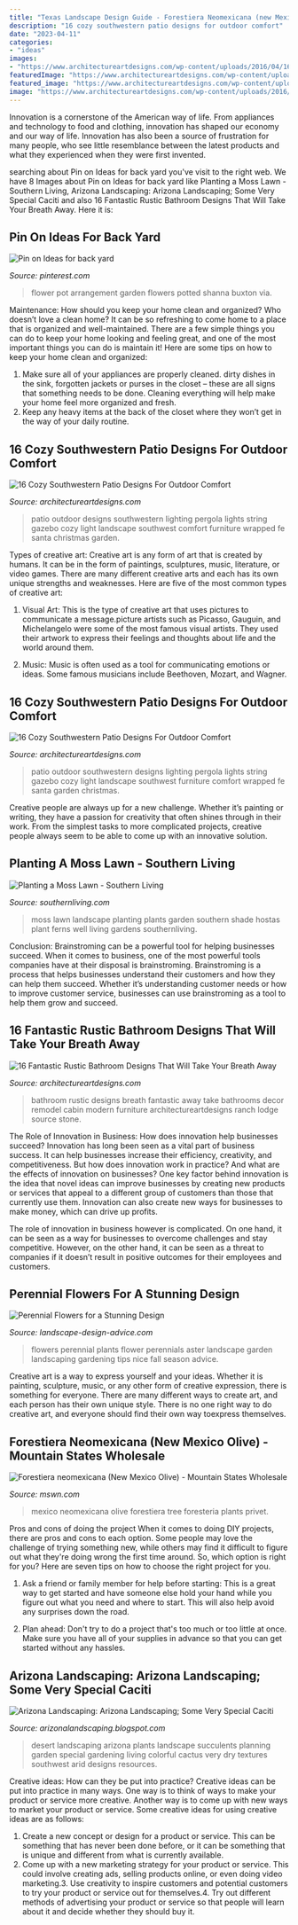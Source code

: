 ```yaml
---
title: "Texas Landscape Design Guide - Forestiera Neomexicana (new Mexico Olive)"
description: "16 cozy southwestern patio designs for outdoor comfort"
date: "2023-04-11"
categories:
- "ideas"
images:
- "https://www.architectureartdesigns.com/wp-content/uploads/2016/04/16-Cozy-Southwestern-Patio-Designs-For-Outdoor-Comfort-12-630x419.jpg"
featuredImage: "https://www.architectureartdesigns.com/wp-content/uploads/2016/04/16-Cozy-Southwestern-Patio-Designs-For-Outdoor-Comfort-12-630x419.jpg"
featured_image: "https://www.architectureartdesigns.com/wp-content/uploads/2016/04/16-Cozy-Southwestern-Patio-Designs-For-Outdoor-Comfort-12.jpg"
image: "https://www.architectureartdesigns.com/wp-content/uploads/2016/04/16-Cozy-Southwestern-Patio-Designs-For-Outdoor-Comfort-12-630x419.jpg"
---
```



Innovation is a cornerstone of the American way of life. From appliances and technology to food and clothing, innovation has shaped our economy and our way of life. Innovation has also been a source of frustration for many people, who see little resemblance between the latest products and what they experienced when they were first invented.

	

		
searching about Pin on Ideas for back yard you've visit to the right web. We have 8 Images about Pin on Ideas for back yard like Planting a Moss Lawn - Southern Living, Arizona Landscaping: Arizona Landscaping; Some Very Special Caciti and also 16 Fantastic Rustic Bathroom Designs That Will Take Your Breath Away. Here it is:
		
    
## Pin On Ideas For Back Yard

<img loading=lazy src="https://i.pinimg.com/736x/97/b9/d7/97b9d7006dec1f3e6b8cc1b42d2612a8--potted-garden-flower-containers.jpg" onerror="this.onerror=null;this.src='https://tse4.mm.bing.net/th?id=OIP.LPxYuEwbohPTzdcyG33mgQHaJ3&amp;pid=15.1';" alt="Pin on Ideas for back yard">

_Source: pinterest.com_

>flower pot arrangement garden flowers potted shanna buxton via. 

	

Maintenance: How should you keep your home clean and organized?
Who doesn’t love a clean home? It can be so refreshing to come home to a place that is organized and well-maintained. There are a few simple things you can do to keep your home looking and feeling great, and one of the most important things you can do is maintain it! Here are some tips on how to keep your home clean and organized: 
1. Make sure all of your appliances are properly cleaned. dirty dishes in the sink, forgotten jackets or purses in the closet – these are all signs that something needs to be done. Cleaning everything will help make your home feel more organized and fresh. 
2. Keep any heavy items at the back of the closet where they won’t get in the way of your daily routine.

    
## 16 Cozy Southwestern Patio Designs For Outdoor Comfort

<img loading=lazy src="https://www.architectureartdesigns.com/wp-content/uploads/2016/04/16-Cozy-Southwestern-Patio-Designs-For-Outdoor-Comfort-12-630x419.jpg" onerror="this.onerror=null;this.src='https://tse3.mm.bing.net/th?id=OIP.rU5DUYV3PdhNd-2PVJAYCgHaE7&amp;pid=15.1';" alt="16 Cozy Southwestern Patio Designs For Outdoor Comfort">

_Source: architectureartdesigns.com_

>patio outdoor designs southwestern lighting pergola lights string gazebo cozy light landscape southwest comfort furniture wrapped fe santa christmas garden. 

	

Types of creative art:
Creative art is any form of art that is created by humans. It can be in the form of paintings, sculptures, music, literature, or video games. There are many different creative arts and each has its own unique strengths and weaknesses. Here are five of the most common types of creative art:
1. Visual Art: This is the type of creative art that uses pictures to communicate a message.picture artists such as Picasso, Gauguin, and Michelangelo were some of the most famous visual artists. They used their artwork to express their feelings and thoughts about life and the world around them.

2. Music: Music is often used as a tool for communicating emotions or ideas. Some famous musicians include Beethoven, Mozart, and Wagner.

    
## 16 Cozy Southwestern Patio Designs For Outdoor Comfort

<img loading=lazy src="https://www.architectureartdesigns.com/wp-content/uploads/2016/04/16-Cozy-Southwestern-Patio-Designs-For-Outdoor-Comfort-12.jpg" onerror="this.onerror=null;this.src='https://tse4.mm.bing.net/th?id=OIP.8g3uO-Sfcp0KFxZ51dF5vAHaE7&amp;pid=15.1';" alt="16 Cozy Southwestern Patio Designs For Outdoor Comfort">

_Source: architectureartdesigns.com_

>patio outdoor southwestern designs lighting pergola lights string gazebo cozy light landscape southwest furniture comfort wrapped fe santa garden christmas. 

	

Creative people are always up for a new challenge. Whether it’s painting or writing, they have a passion for creativity that often shines through in their work. From the simplest tasks to more complicated projects, creative people always seem to be able to come up with an innovative solution.

    
## Planting A Moss Lawn - Southern Living

<img loading=lazy src="https://img1.southernliving.timeinc.net/sites/default/files/styles/4_3_horizontal_-_1200x900/public/image/2016/03/main/8bbd5f9c1803ad3b6503_8305.jpg?itok=UEXMh-DX" onerror="this.onerror=null;this.src='https://tse1.mm.bing.net/th?id=OIP.WkrH39o2xuU16suNtLv4FwHaLH&amp;pid=15.1';" alt="Planting a Moss Lawn - Southern Living">

_Source: southernliving.com_

>moss lawn landscape planting plants garden southern shade hostas plant ferns well living gardens southernliving. 

	

Conclusion: Brainstroming can be a powerful tool for helping businesses succeed.
When it comes to business, one of the most powerful tools companies have at their disposal is brainstroming. Brainstroming is a process that helps businesses understand their customers and how they can help them succeed. Whether it’s understanding customer needs or how to improve customer service, businesses can use brainstroming as a tool to help them grow and succeed.

    
## 16 Fantastic Rustic Bathroom Designs That Will Take Your Breath Away

<img loading=lazy src="https://www.architectureartdesigns.com/wp-content/uploads/2016/08/16-Fantastic-Rustic-Bathroom-Designs-That-Will-Take-Your-Breath-Away-10.jpg" onerror="this.onerror=null;this.src='https://tse1.mm.bing.net/th?id=OIP.TR6LJWvFs7m0ojLetav1JAHaE7&amp;pid=15.1';" alt="16 Fantastic Rustic Bathroom Designs That Will Take Your Breath Away">

_Source: architectureartdesigns.com_

>bathroom rustic designs breath fantastic away take bathrooms decor remodel cabin modern furniture architectureartdesigns ranch lodge source stone. 

	

The Role of Innovation in Business: How does innovation help businesses succeed?
Innovation has long been seen as a vital part of business success. It can help businesses increase their efficiency, creativity, and competitiveness. But how does innovation work in practice? And what are the effects of innovation on businesses?
One key factor behind innovation is the idea that novel ideas can improve businesses by creating new products or services that appeal to a different group of customers than those that currently use them. Innovation can also create new ways for businesses to make money, which can drive up profits.

The role of innovation in business however is complicated. On one hand, it can be seen as a way for businesses to overcome challenges and stay competitive. However, on the other hand, it can be seen as a threat to companies if it doesn’t result in positive outcomes for their employees and customers.

    
## Perennial Flowers For A Stunning Design

<img loading=lazy src="http://www.landscape-design-advice.com/images/aster-r.jpg" onerror="this.onerror=null;this.src='https://tse2.mm.bing.net/th?id=OIP.Y7qZBJTlPYeh1AqcTHT9kgHaLG&amp;pid=15.1';" alt="Perennial Flowers for a Stunning Design">

_Source: landscape-design-advice.com_

>flowers perennial plants flower perennials aster landscape garden landscaping gardening tips nice fall season advice. 

	

Creative art is a way to express yourself and your ideas. Whether it is painting, sculpture, music, or any other form of creative expression, there is something for everyone. There are many different ways to create art, and each person has their own unique style. There is no one right way to do creative art, and everyone should find their own way toexpress themselves.

    
## Forestiera Neomexicana (New Mexico Olive) - Mountain States Wholesale

<img loading=lazy src="https://mswn.com/wp-content/uploads/2018/05/forestiera_neomexicana.jpg" onerror="this.onerror=null;this.src='https://tse2.mm.bing.net/th?id=OIP.ZQA2evIik9tNLeCGTrZGDQHaJ3&amp;pid=15.1';" alt="Forestiera neomexicana (New Mexico Olive) - Mountain States Wholesale">

_Source: mswn.com_

>mexico neomexicana olive forestiera tree foresteria plants privet. 

	

Pros and cons of doing the project
When it comes to doing DIY projects, there are pros and cons to each option. Some people may love the challenge of trying something new, while others may find it difficult to figure out what they're doing wrong the first time around.  So, which option is right for you? Here are seven tips on how to choose the right project for you.
1) Ask a friend or family member for help before starting: This is a great way to get started and have someone else hold your hand while you figure out what you need and where to start. This will also help avoid any surprises down the road.

2) Plan ahead: Don't try to do a project that's too much or too little at once. Make sure you have all of your supplies in advance so that you can get started without any hassles.

    
## Arizona Landscaping: Arizona Landscaping; Some Very Special Caciti

<img loading=lazy src="http://1.bp.blogspot.com/-ozslZH5Ntpw/TZoKCR-T23I/AAAAAAAAAGI/K2WU2INta8M/w1200-h630-p-k-no-nu/desert%2Bpic.jpg" onerror="this.onerror=null;this.src='https://tse1.mm.bing.net/th?id=OIP.IcT7SwXQr8J2jDeY0cAGkAHaE7&amp;pid=15.1';" alt="Arizona Landscaping: Arizona Landscaping; Some Very Special Caciti">

_Source: arizonalandscaping.blogspot.com_

>desert landscaping arizona plants landscape succulents planning garden special gardening living colorful cactus very dry textures southwest arid designs resources. 

	

Creative ideas: How can they be put into practice?
Creative ideas can be put into practice in many ways. One way is to think of ways to make your product or service more creative. Another way is to come up with new ways to market your product or service. Some creative ideas for using creative ideas are as follows:
1. Create a new concept or design for a product or service. This can be something that has never been done before, or it can be something that is unique and different from what is currently available.
2. Come up with a new marketing strategy for your product or service. This could involve creating ads, selling products online, or even doing video marketing.3. Use creativity to inspire customers and potential customers to try your product or service out for themselves.4. Try out different methods of advertising your product or service so that people will learn about it and decide whether they should buy it.

